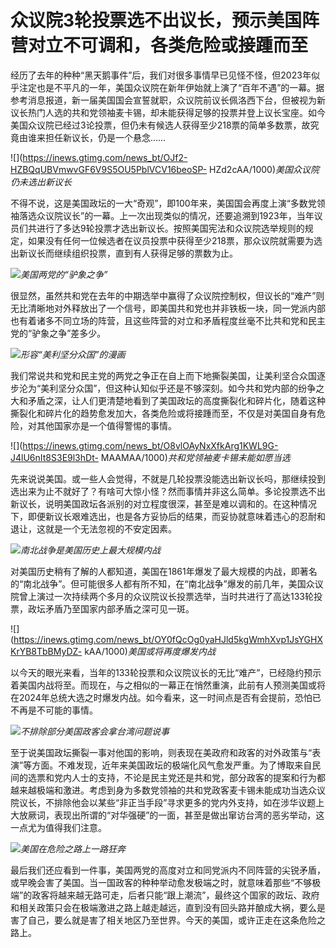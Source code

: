 # 众议院3轮投票选不出议长，预示美国阵营对立不可调和，各类危险或接踵而至

经历了去年的种种“黑天鹅事件”后，我们对很多事情早已见怪不怪，但2023年似乎注定也是不平凡的一年，美国众议院在新年伊始就上演了“百年不遇”的一幕。据参考消息报道，新一届美国国会宣誓就职，众议院前议长佩洛西下台，但被视为新议长热门人选的共和党领袖麦卡锡，却未能获得足够的投票并登上议长宝座。如今美国众议院已经过3论投票，但仍未有候选人获得至少218票的简单多数票，故究竟由谁来担任新议长，仍是一个悬念……

![](https://inews.gtimg.com/news_bt/OJf2-HZBQqUBVmwvGF6V9S5OU5PblVCV16beoSP-
HZd2cAA/1000)_美国众议院仍未选出新议长_

不得不说，这是美国政坛的一大“奇观”，即100年来，美国国会再度上演“多数党领袖落选众议院议长”的一幕。上一次出现类似的情况，还要追溯到1923年，当年议员们共进行了多达9轮投票才选出新议长。按照美国宪法和众议院选举规则的规定，如果没有任何一位候选者在议员投票中获得至少218票，那众议院就需要为选出新议长而继续组织投票，直到有人获得足够的票数为止。

![](https://inews.gtimg.com/news_bt/O4kg4BKViu0bFAPP5aTZRvbttg0JnHuJns4QBhF8C-c7gAA/1000)_美国两党的“驴象之争”_

很显然，虽然共和党在去年的中期选举中赢得了众议院控制权，但议长的“难产”则无比清晰地对外释放出了一个信号，即美国共和党也并非铁板一块，同一党派内部也有着诸多不同立场的阵营，且这些阵营的对立和矛盾程度丝毫不比共和党和民主党的“驴象之争”差多少。

![](https://inews.gtimg.com/news_bt/OgQB_O7skSnt4BaqXngRBFu3PQLUf49hX7TiqIIeXp2AgAA/1000)_形容“美利坚分众国”的漫画_

我们常说共和党和民主党的两党之争正在自上而下地撕裂美国，让美利坚合众国逐步沦为“美利坚分众国”，但这种认知似乎还是不够深刻。如今共和党内部的纷争之大和矛盾之深，让人们更清楚地看到了美国政坛的高度撕裂化和碎片化，随着这种撕裂化和碎片化的趋势愈发加大，各类危险或将接踵而至，不仅是对美国自身有危险，对其他国家亦是一个值得警惕的事情。

![](https://inews.gtimg.com/news_bt/O8vlOAyNxXfkArg1KWL9G-J4lU6nIt8S3E9l3hDt-
MAAMAA/1000)_共和党领袖麦卡锡未能如愿当选_

先来说说美国。或一些人会觉得，不就是几轮投票没能选出新议长吗，那继续投到选出来为止不就好了？有啥可大惊小怪？然而事情并非这么简单。多论投票选不出新议长，说明美国政坛各派别的对立程度很深，甚至是难以调和的。在这种情况下，即便新议长艰难选出，也是各方妥协后的结果，而妥协就意味着违心的忍耐和退让，这就是一个无法忽视的不安定因素。

![](https://inews.gtimg.com/news_bt/OOweHZIirLb45o_T6AhGs6nNzeVd93_ibEra6fjBoa6-gAA/1000)_南北战争是美国历史上最大规模内战_

对美国历史稍有了解的人都知道，美国在1861年爆发了最大规模的内战，即著名的“南北战争”。但可能很多人都有所不知，在“南北战争”爆发的前几年，美国众议院曾上演过一次持续两个多月的众议院议长投票选举，当时共进行了高达133轮投票，政坛矛盾乃至国家内部矛盾之深可见一斑。

![](https://inews.gtimg.com/news_bt/OY0fQcOg0yaHJld5kgWmhXvp1JsYGHXKrYB8TbBMyDZ-
kAA/1000)_美国或将再度爆发内战_

以今天的眼光来看，当年的133轮投票和众议院议长的无比“难产”，已经隐约预示着美国内战将至。而现在，与之相似的一幕正在悄然重演，此前有人预测美国或将在2024年总统大选之时爆发内战。如今看来，这一时间点是否有会提前，恐怕已不再是不可能的事情。

![](https://inews.gtimg.com/news_bt/OVrTs2sYUt0EN2YGJ0qMOsyhEVJ935ETnXQzFiVzATm2UAA/1000)_不排除部分美国政客会拿台湾问题说事_

至于说美国政坛撕裂一事对他国的影响，则表现在美政府和政客的对外政策与“表演”等方面。不难发现，近年来美国政坛的极端化风气愈发严重。为了博取来自民间的选票和党内人士的支持，不论是民主党还是共和党，部分政客的提案和行为都越来越极端和激进。考虑到身为多数党领袖的共和党政客麦卡锡未能成功当选众议院议长，不排除他会以某些“非正当手段”寻求更多的党内外支持，如在涉华议题上大放厥词，表现出所谓的“对华强硬”的一面，甚至是做出窜访台湾的恶劣举动，这一点尤为值得我们注意。

![](https://inews.gtimg.com/news_bt/Oe3_j08ZOodVdll0F7MwXNQDsmnI2Xtj8o-qEvWxnRwF4AA/1000)_美国在危险之路上一路狂奔_

最后我们还应看到一件事，美国两党的高度对立和同党派内不同阵营的尖锐矛盾，或早晚会害了美国。当一国政客的种种举动愈发极端之时，就意味着那些“不够极端”的政客将越来越无路可走，后者只能“跟上潮流”，最终这个国家的政坛、政府和相关政策只会在极端激进之路上越走越远，直到没有回头路并酿成大祸，要么是害了自己，要么就是害了相关地区乃至世界。今天的美国，或许正走在这条危险之路上。

